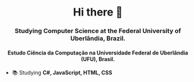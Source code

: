 <h1 align="center">Hi there 👋</h1>
<h3 align="center">Studying Computer Science at the Federal University of Uberlândia, Brazil.</h3>
<h4 align="center">Estudo Ciência da Computação na Universidade Federal de Uberlândia (UFU), Brasil.</h4>

- 📚 Studying **C#, JavaScript, HTML, CSS**

<!--
**Mintrous/Mintrous** is a ✨ _special_ ✨ repository because its `README.md` (this file) appears on your GitHub profile.

Here are some ideas to get you started:

- 🔭 I’m currently working on ...
- 🌱 I’m currently learning ...
- 👯 I’m looking to collaborate on ...
- 🤔 I’m looking for help with ...
- 💬 Ask me about ...
- 📫 How to reach me: ...
- 😄 Pronouns: ...
- ⚡ Fun fact: ...
-->
